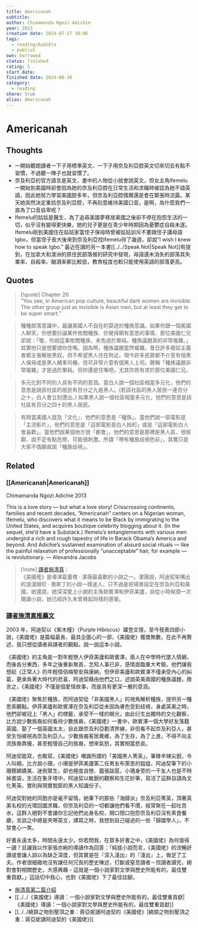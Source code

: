 ```yaml
---
title: Americanah
subtitle: 
author: Chimamanda Ngozi Adichie
year: 2013
creation date: 2024-07-17 18:06
tags:
  - reading/Audible
  - publish
own: borrowed
status: finished
rating: 5
start date: 
finished date: 2024-08-30
category:
  - reading
share: true
alias: Americanah
---
```

# Americanah  
  
## Thoughts  
- 一開始聽朗讀者一下子用標準英文、一下子用奈及利亞腔英文切來切去有點不習慣，不過聽一陣子也就習慣了。  
- 奈及利亞的官方語言是英文，書中的人物從小就會說英文，但女主角Ifemelu一開始到美國時卻會因為她的奈及利亞腔在日常生活和求職時被認為她不諳英語，因此她努力學習美國腔多年，但奈及利亞腔偶爾還是會在緊張時流露。某天她突然決定重拾奈及利亞腔，不再刻意維持美國口音。是啊，為什麼我們一直為了口音自卑呢？  
- Ifemelu的姑姑是醫生，為了追尋美國夢移居美國之後卻不停在抱怨生活的一切，似乎沒有變得更快樂，她的兒子更是在青少年時期因為憂鬱症自殺未遂。Ifemelu剛到美國住在姑姑家當侄子保母時曾被姑姑訓斥不要跟侄子講母語Igbo，但當侄子長大後來到奈及利亞找Ifemelu待了幾週，卻說”I wish I knew how to speak Igbo.” 最近在讀的另一本書[[../../Speak Not|Speak Not]]有提到，在加拿大和澳洲的原住民部落做的研究中發現，母語還未消失的部落其失業率、自殺率、酗酒率都比較低，教育程度也較只能使用英語的部落更高。  
  
## Quotes  
  
>[!quote] Chapter 20  
>”You see, in American pop culture, beautiful dark women are invisible. The other group just as invisible is Asian men, but at least they get to be super smart.”  
  
> 種種部落意識中，最讓美國人不自在的莫過於種族意識。如果你跟一個美國人聊天，你想要討論某件攸關種族、你覺得頗有意思的事情、那位美國仁兄卻說：「喔，你說這事攸關種族，未免過於單純。種族議題真的非常複雜。」其實他只是想要請你住嘴。因為啊，種族議題當然複雜。昔日許多廢奴主義者都主張解放黑奴，但不希望黑人住在附近。現今許多民眾都不介意有個黑人保母或是黑人轎車司機，但可非常介意有個黑人上司。聲稱「種族議題非常複雜」才是過於單純。但你還是住嘴吧，尤其你若有求於那位美國仁兄。  
  
> 多元化對不同的人具有不同的意涵。當白人說一個社區相當多元化，他們的意思是說該社區的居民有百分之九是黑人。(若該社區的黑人居民一達百分之十，白人會立刻遷出。) 如果黑人說一個社區相當多元化，他們的意思是該社區有百分之四十的黑人居民。  
  
> 有時當美國人提及「文化」，他們的意思是「種族」。當他們說一部電影是「主流影片」，他們的意思是「這部電影是白人拍的」或是「這部電影白人會喜歡」。當他們說某個地方很「都會」，他們的意思是那裡是黑人區、很貧窮、說不定有點危險、可能很刺激。所謂「帶有種族歧視色彩」，其實只是大家不情願直說「種族歧視」。  
## Related  
  
### [[Americanah|Americanah]]  
  
Chimamanda Ngozi Adichie 2013  
  
This is a love story — but what a love story! Crisscrossing continents, families and recent decades, “Americanah” centers on a Nigerian woman, Ifemelu, who discovers what it means to be Black by immigrating to the United States, and acquires boutique celebrity blogging about it. (In the sequel, she’d have a Substack.) Ifemelu’s entanglements with various men undergird a rich and rough tapestry of life in Barack Obama’s America and beyond. And Adichie’s sustained examination of absurd social rituals — like the painful relaxation of professionally “unacceptable” hair, for example — is revolutionary. — Alexandra Jacobs  
  
  
  
>[!note] [譯者施清真](https://www.facebook.com/chingchun.shih/posts/pfbid02pQTHaVUFCTfEiJqoDEcJUcZwLWANCs1Gv1u2RYSDAFMKtmxj6pZFT67yowAM63DPl)：  
>《美國佬》是導演葛蕾塔 ‧ 潔薇最喜歡的小說之一。潔薇說，阿迪契架構出的浪漫跟珍 ‧ 奧斯丁的小說一樣迷人，只不過是把場景設定在奈及利亞和美國。她還說，她深深愛上小說的主角歐賓澤和伊菲美廬，自從小時候頭一次閱讀小說，她已經許久未曾興起同樣的感覺。  
  
### [譯者施清真推薦文](https://www.facebook.com/chingchun.shih/posts/pfbid02rDBmgrG7W4KjaBUkZ1ZRuUxsBGmVKw5Hh4JpVSBENHwsPJVAQwzatMxPcVDJC7Sol)  
  
2003 年，阿迪契以《紫木槿》（Purple Hibiscus）躍登文壇，至今發表四部小說，《美國佬》是篇幅最長、最具企圖心的一部，《美國佬》獲獎無數，在此不再贅述，我只想從讀者與譯者的觀點，說一說這本小說。  
  
《美國佬》的主角是一對年輕戀人伊菲美廬和歐賓澤，兩人在中學時代墜入情網，而後各分東西，多年之後重新聚首，怎知人事已非，感情面臨重大考驗。他們讓我想起《正常人》的年輕情侶梅黎安與康納，但伊菲美廬和歐賓澤不僅承受內心的糾葛，更承負著大時代的悲喜，阿迪契藉由他們之口，述說英美兩國的種族議題，換言之，《美國佬》不僅是個愛情故事，而是具有更深一層的意涵。  
  
《美國佬》聚焦於種族，而阿迪契從「非美國黑人」的視角解析種族，提供另一種思索觀點。伊菲美廬和歐賓澤在奈及利亞從未因為膚色受到歧視，身處英美之時，他們卻被冠上「黑人」的標籤，承受不一樣的眼光，由此衍生出獨特的文化觀察，比方說少數族裔如何看待少數族裔，《美國佬》一書中，歐賓澤一個大學好友落籍英國、娶了一個英國太太，自此跟奈及利亞劃清界線，非但看不起奈及利亞人，甚至生怕被視為奈及利亞人。少數族裔客居異鄉，為了生存，為了上進，不得不向主流族裔靠攏，甚至輕慢自己的族裔，想來氣怒，其實相當悲哀。  
  
阿迪契能寫，也敢寫，《美國佬》嘲諷所謂的「美國黑人菁英」，筆鋒辛辣尖銳，令人叫絕。比方說小珊，小珊是伊菲美廬第二任男友布萊恩的姐姐，阿迪契筆下的小珊聰穎嬌美、迷倒眾生，卻也極度自戀、囂張跋扈，小珊身旁的一干友人也是不時掉書袋，生活在象牙塔中，阿迪契以敏銳的觀察和生花妙筆，寫活了這群自詡為文化菁英、實則與現實脫節的黑人知識份子。  
  
阿迪契對她的同胞亦是毫不留情。她筆下的那些「海歸派」奈及利亞菁英，頂著英美名校的光環回國求職，但奈及利亞的一切都讓他們看不慣，經常聚在一起吐苦水，這群人絕對不會讓你忘記他們出身名校，開口閉口抱怨奈及利亞沒有素食餐廳，言談之中總是夾帶英文，譯寫之時，我想到自己碰過的一些「歸國學人」，不禁會心一笑。  
  
好書永遠太多，時間永遠太少。你若問我，在眾多好書之中，《美國佬》為何值得一讀？且讓我以作家張亦絢的導讀作為回答：「純就小說而言，《美國佬》的流暢好讀或會讓人誤以為缺乏深度，但其實是在『深入淺出』的『淺出』上，做足了工夫。作者很細緻地沒有讓任何冗長的歷史陳述，打斷或窒息讀者－但讀者讀完，絕對會對相關歷史，大感興趣 - 這就是一個小說家對文學與歷史所能有的，最佳雙重貢獻。」這話切中我心，也對《美國佬》下了最佳註腳。  
  
- [施清真第二篇介紹](https://www.facebook.com/chingchun.shih/posts/pfbid031zRWYGiRcfMJPXeW9zDPzGeMHBP465L74eBXRpHYYfG2S9FGYeCX9qcwHPdmFuy4l)  
- [[../../《美國佬》導讀：一個小說家對文學與歷史所能有的，最佳雙重貢獻|《美國佬》導讀：一個小說家對文學與歷史所能有的，最佳雙重貢獻]]  
- [[../../繞頸之物到壓頂之重：蔣亞妮讀阿迪契的《美國佬》|繞頸之物到壓頂之重：蔣亞妮讀阿迪契的《美國佬》]]